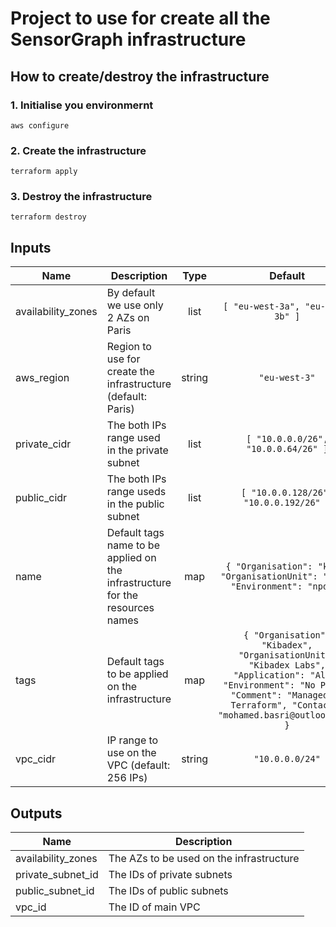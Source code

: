 # Project to use for create all the SensorGraph infrastructure 

## How to create/destroy the infrastructure

### 1. Initialise you environmernt
```shell
aws configure
```

### 2. Create the infrastructure
```shell
terraform apply
```

### 3. Destroy the infrastructure
```shell
terraform destroy
```

## Inputs

| Name | Description | Type | Default | Required |
|------|-------------|:----:|:-----:|:-----:|
| availability\_zones | By default we use only 2 AZs on Paris | list | `[ "eu-west-3a", "eu-west-3b" ]` | no |
| aws\_region | Region to use for create the infrastructure (default: Paris) | string | `"eu-west-3"` | no |
| private\_cidr | The both IPs range used in the private subnet | list | `[ "10.0.0.0/26", "10.0.0.64/26" ]` | no |
| public\_cidr | The both IPs range useds in the public subnet | list | `[ "10.0.0.128/26", "10.0.0.192/26" ]` | no |
| name | Default tags name to be applied on the infrastructure for the resources names| map | `{ "Organisation": "kbd", "OrganisationUnit": "lab", "Environment": "npd" }` | no |
| tags | Default tags to be applied on the infrastructure | map | `{ "Organisation": "Kibadex", "OrganisationUnit": "Kibadex Labs", "Application": "All", "Environment": "No Prod", "Comment": "Managed by Terraform", "Contact": "mohamed.basri@outlook.com" }` | no |
| vpc\_cidr | IP range to use on the VPC (default: 256 IPs) | string | `"10.0.0.0/24"` | no |

## Outputs

| Name | Description |
|------|-------------|
| availability\_zones | The AZs to be used on the infrastructure |
| private\_subnet\_id | The IDs of private subnets |
| public\_subnet\_id | The IDs of public subnets |
| vpc\_id | The ID of main VPC |